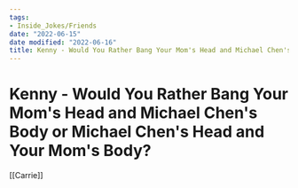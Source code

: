 ```yaml
---
tags:
- Inside_Jokes/Friends
date: "2022-06-15"
date modified: "2022-06-16"
title: Kenny - Would You Rather Bang Your Mom's Head and Michael Chen's Body or Michael Chen's Head and Your Mom's Body?
---
```


# Kenny - Would You Rather Bang Your Mom's Head and Michael Chen's Body or Michael Chen's Head and Your Mom's Body?
[[Carrie]]
